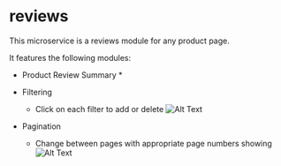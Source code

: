 # reviews

This microservice is a reviews module for any product page.

It features the following modules:

* Product Review Summary
  *
  
* Filtering
  * Click on each filter to add or delete 
  ![Alt Text](https://media.giphy.com/media/VCb5QElafKGeHYjvtp/giphy.gif)
  
* Pagination
  * Change between pages with appropriate page numbers showing
  ![Alt Text](https://media.giphy.com/media/jhwrPt9Tp5WtNHvthQ/giphy.gif)
